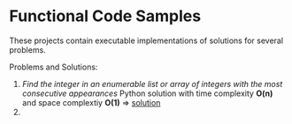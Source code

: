 # Functional Code Samples

These projects contain executable implementations of solutions for several problems.

Problems and Solutions:

1. *Find the integer in an enumerable list or array of integers with the most consecutive appearances* 
Python solution with time complexity **O(n)** and space complextiy **O(1)** => [solution](/functional/cs_problems/python/most_consecutive_item)
2. 
